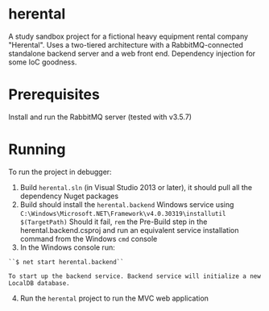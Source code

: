 # herental
A study sandbox project for a fictional heavy equipment rental company "Herental". Uses a two-tiered architecture with a RabbitMQ-connected standalone backend server and a web front end. Dependency injection for some IoC goodness.

# Prerequisites

Install and run the RabbitMQ server (tested with v3.5.7)

# Running

To run the project in debugger:

   1. Build ``herental.sln`` (in Visual Studio 2013 or later), it should pull all the dependency Nuget packages
   2. Build should install the ``herental.backend`` Windows service using
    ``C:\Windows\Microsoft.NET\Framework\v4.0.30319\installutil $(TargetPath)``
    Should it fail, `rem` the Pre-Build step in the herental.backend.csproj and run an equivalent service installation
    command from the Windows `cmd` console
   3. In the Windows console run:
  
    ``$ net start herental.backend``
  
    To start up the backend service. Backend service will initialize a new LocalDB database.
   4. Run the ``herental`` project to run the MVC web application

